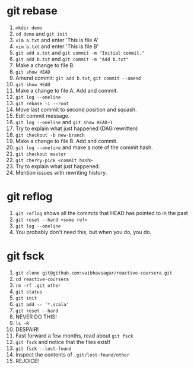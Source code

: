 # git rebase

1. `mkdir demo`
2. `cd demo` and `git init`
3. `vim a.txt` and enter 'This is file A'
4. `vim b.txt` and enter 'This is file B'
5. `git add a.txt` and `git commit -m "Initial commit."`
6. `git add b.txt` and `git commit -m "Add b.txt"`
7. Make a change to file B.
8. `git show HEAD`
10. Amend commit: `git add b.txt`, `git commit --amend`
11. `git show HEAD`
12. Make a change to file A. Add and commit.
13. `git log --oneline`
14. `git rebase -i --root`
15. Move last commit to second position and squash.
16. Edit commit message.
17. `git log --oneline` and `git show HEAD~1`
18. Try to explain what just happened (DAG rewritten)
19. `git checkout -b new-branch`
21. Make a change to file B. Add and commit.
22. `git log --oneline` and make a note of the commit hash.
23. `git checkout master`
24. `git cherry-pick <commit hash>`
25. Try to explain what just happened.
26. Mention issues with rewriting history.

# git reflog
1. `git reflog` shows all the commits that HEAD has pointed to in the past
2. `git reset --hard <some ref>`
3. `git log --oneline`
4. You probably don't need this, but when you do, you do.

# git fsck

1. `git clone git@github.com:vaibhavsagar/reactive-coursera.git`
2. `cd reactive-coursera`
3. `rm -rf .git other`
4. `git status`
5. `git init`
6. `git add -- '*.scala'`
7. `git reset --hard`
8. NEVER DO THIS!
9. `ls -R`
10. DESPAIR!
11. Fast forward a few months, read about `git fsck`
12. `git fsck` and notice that the files exist!
13. `git fsck --lost-found`
14. Inspect the contents of `.git/lost-found/other`
15. REJOICE!
